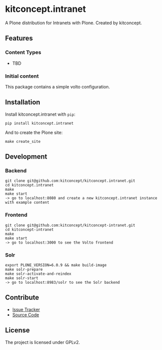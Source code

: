 # kitconcept.intranet

A Plone distribution for Intranets with Plone. Created by kitconcept.

## Features

### Content Types

- TBD

### Initial content

This package contains a simple volto configuration.

Installation
------------

Install kitconcept.intranet with `pip`:

```shell
pip install kitconcept.intranet
```
And to create the Plone site:

```shell
make create_site
```

## Development

### Backend

````
git clone git@github.com:kitconcept/kitconcept.intranet.git
cd kitconcept.intranet
make
make start
-> go to localhost:8080 and create a new kitconcept.intranet instance with example content
````

### Frontend

````
git clone git@github.com:kitconcept/kitconcept-intranet.git
cd kitconcept-intranet
make
make start
-> go to localhost:3000 to see the Volto frontend
````

### Solr

````
export PLONE_VERSION=6.0.9 && make build-image
make solr-prepare
make solr-activate-and-reindex
make solr-start
-> go to localhost:8983/solr to see the Solr backend
````

## Contribute

- [Issue Tracker](https://github.com/kitconcept/kitconcept.intranet/issues)
- [Source Code](https://github.com/kitconcept/kitconcept.intranet/)

## License

The project is licensed under GPLv2.
